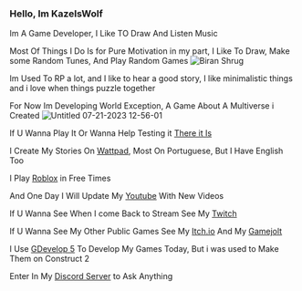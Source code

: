 ### Hello, Im KazeIsWolf

Im A Game Developer, I Like TO Draw And Listen Music

Most Of Things I Do Is for Pure Motivation in my part, I Like To Draw, Make some Random Tunes, And Play Random Games
![Biran Shrug](https://github.com/kazeiswolf/kazeiswolf/assets/68024071/98918366-a424-4ae3-963f-9847c82c9564)

Im Used To RP a lot, and I like to hear a good story, I like minimalistic things and i love when things puzzle together

For Now Im Developing World Exception, A Game About A Multiverse i Created
![Untitled 07-21-2023 12-56-01](https://github.com/kazeiswolf/worldexception/assets/68024071/9210ee82-1027-4fef-adc7-22b4bd94fa85#gh-dark-mode-only)

If U Wanna Play It Or Wanna Help Testing it [There it Is](https://kazeiswolf.github.io/worldexception)


I Create My Stories On [Wattpad](https://www.wattpad.com/user/RedNinjaBR), Most On Portuguese, But I Have English Too

I Play [Roblox](https://www.roblox.com/users/155761294/profile) in Free Times

And One Day I Will Update My [Youtube](https://www.youtube.com/@kazeiswolf) With New Videos

If U Wanna See When I come Back to Stream See My [Twitch](https://www.twitch.tv/kazeiswolf)

If U Wanna See My Other Public Games See My [Itch.io](https://kazeiswolf.itch.io/) And My [Gamejolt](https://gamejolt.com/@RedNinjaBR)

I Use [GDevelop 5](https://gdevelop.io/) To Develop My Games Today, But i was used to Make Them on Construct 2

Enter In My [Discord Server](https://discord.gg./6hQGbHPJBQ) to Ask Anything
